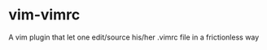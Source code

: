 vim-vimrc
=========

A vim plugin that let one edit/source his/her .vimrc file in a frictionless way
